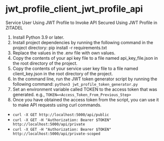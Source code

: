 # jwt_profile_client_jwt_profile_api
Service User Using JWT Profile to Invoke API Secured Using JWT Profile in ZITADEL
1. Install Python 3.9 or later.
2. Install project dependencies by running the following command in the project directory: pip install -r requirements.txt
3. Replace the values in the .env file with own values. 
4. Copy the contents of your api key file to a file named api_key_file.json in the root directory of the project.
5. Copy the contents of your service user key file to a file named client_key.json in the root directory of the project.
6. In the command line, run the JWT token generator script by running the following command: 
  `python3 jwt_profile_token_generator.py`
7. Set an environment variable called TOKEN to the access token that was generated. e.g., `TOKEN=<Access_Token_From_Previous_Step>`
8. Once you have obtained the access token from the script, you can use it to make API requests using curl commands.
- `curl -X GET http://localhost:5000/api/public`
- `curl -X GET -H "Authorization: Bearer $TOKEN" http://localhost:5000/api/private`
- `curl -X GET -H "Authorization: Bearer $TOKEN" http://localhost:5000/api/private-scoped`
